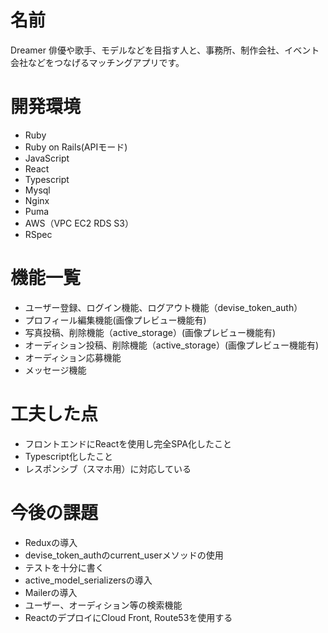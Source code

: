 # 名前
  Dreamer
  俳優や歌手、モデルなどを目指す人と、事務所、制作会社、イベント会社などをつなげるマッチングアプリです。
<!-- # URL
  http://dreamer.com.s3-website-ap-northeast-1.amazonaws.com
  * ゲストログイン1 Email: test1@example.com, password: password をご使用ください。
  * ゲストログイン2 Email: test2@example.com, password: password をご使用ください。 -->
# 開発環境
  * Ruby
  * Ruby on Rails(APIモード)
  * JavaScript
  * React
  * Typescript
  * Mysql
  * Nginx
  * Puma
  * AWS（VPC EC2 RDS S3）
  * RSpec

# 機能一覧
  * ユーザー登録、ログイン機能、ログアウト機能（devise_token_auth）
  * プロフィール編集機能(画像プレビュー機能有)
  * 写真投稿、削除機能（active_storage）(画像プレビュー機能有)
  * オーディション投稿、削除機能（active_storage）(画像プレビュー機能有)
  * オーディション応募機能
  * メッセージ機能

# 工夫した点
 * フロントエンドにReactを使用し完全SPA化したこと
 * Typescript化したこと
 * レスポンシブ（スマホ用）に対応している

# 今後の課題
 * Reduxの導入
 * devise_token_authのcurrent_userメソッドの使用
 * テストを十分に書く
 * active_model_serializersの導入
 * Mailerの導入
 * ユーザー、オーディション等の検索機能
 * ReactのデプロイにCloud Front, Route53を使用する
